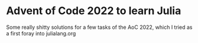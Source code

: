 # Advent of Code 2022 to learn Julia

Some really shitty solutions for a few tasks of the AoC 2022, which I tried as a first foray into julialang.org